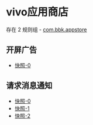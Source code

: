 # vivo应用商店

存在 2 规则组 - [com.bbk.appstore](/src/apps/com.bbk.appstore.ts)

## 开屏广告

- [快照-0](https://i.gkd.li/import/12847395)

## 请求消息通知

- [快照-0](https://i.gkd.li/import/13198101)
- [快照-1](https://i.gkd.li/import/13198234)
- [快照-2](https://i.gkd.li/import/13246971)

